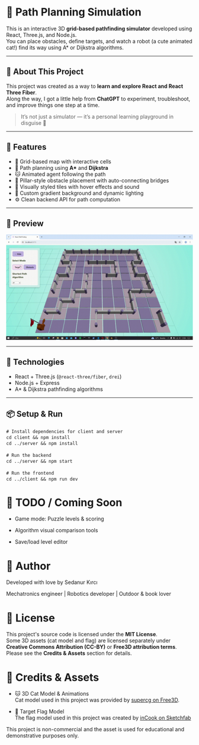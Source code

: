 # 🐾 Path Planning Simulation

This is an interactive 3D **grid-based pathfinding simulator** developed using React, Three.js, and Node.js.  
You can place obstacles, define targets, and watch a robot (a cute animated cat!) find its way using A* or Dijkstra algorithms.

---

## 🤖 About This Project

This project was created as a way to **learn and explore React and React Three Fiber**.  
Along the way, I got a little help from **ChatGPT** to experiment, troubleshoot, and improve things one step at a time.

> It’s not just a simulator — it’s a personal learning playground in disguise 🚀

---

## 🚀 Features

- 🧱 Grid-based map with interactive cells  
- 🧭 Path planning using **A\*** and **Dijkstra**  
- 🐱 Animated agent following the path  
- 🧱 Pillar-style obstacle placement with auto-connecting bridges  
- 🎨 Visually styled tiles with hover effects and sound  
- 🌿 Custom gradient background and dynamic lighting  
- ⚙️ Clean backend API for path computation  

---

## 📸 Preview

![screenshot](./screenshots/gif.gif)

---

## 🧠 Technologies

- React + Three.js (`@react-three/fiber`, `drei`)  
- Node.js + Express  
- A\* & Dijkstra pathfinding algorithms  

---

## 📦 Setup & Run

```
# Install dependencies for client and server
cd client && npm install
cd ../server && npm install

# Run the backend
cd ../server && npm start

# Run the frontend
cd ../client && npm run dev
```


# 🧩 TODO / Coming Soon
* Game mode: Puzzle levels & scoring

* Algorithm visual comparison tools

* Save/load level editor


# 🤍 Author
Developed with love by Sedanur Kırcı

Mechatronics engineer | Robotics developer | Outdoor & book lover


# 📄 License

This project's source code is licensed under the **MIT License**.  
Some 3D assets (cat model and flag) are licensed separately under **Creative Commons Attribution (CC-BY)** or **Free3D attribution terms**.  
Please see the **Credits & Assets** section for details.


# 📁 Credits & Assets

- 🐱 3D Cat Model & Animations  
  Cat model used in this project was provided by [supercg on Free3D](https://free3d.com/3d-model/cat-cartoon-rigged-520849.html). 

- 🏁 Target Flag Model  
  The flag model used in this project was created by [inCook on Sketchfab](https://sketchfab.com/3d-models/low-poly-golf-flag-animated-a6ebddcfff9a4c8a912551530ebfdb45)  

  
This project is non-commercial and the asset is used for educational and demonstrative purposes only.


